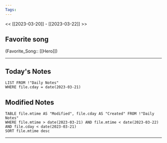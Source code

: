 ```yaml
---
Tags:
---
```

<< [[2023-03-20]] - [[2023-03-22]] >>
## Favorite song
(Favorite_Song:: [[Hero]])

___
## Today's Notes
```dataview
LIST FROM !"Daily Notes"
WHERE file.cday = date(2023-03-21)
```
## Modified Notes
```dataview
TABLE file.mtime AS "Modified", file.cday AS "Created" FROM !"Daily Notes" 
WHERE file.mtime > date(2023-03-21) AND file.mtime < date(2023-03-22) AND file.cday < date(2023-03-21)
SORT file.mtime desc
```
___
